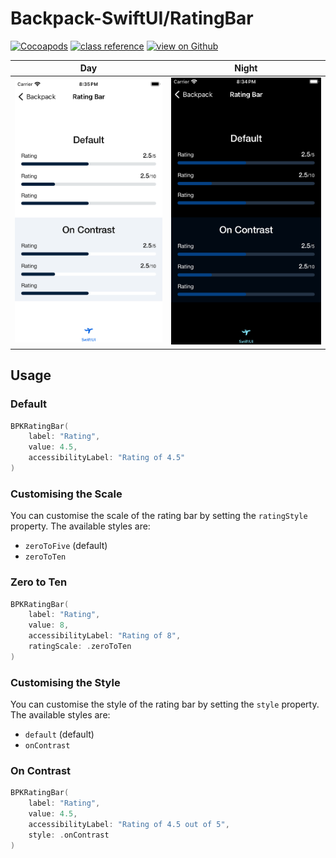 #  Backpack-SwiftUI/RatingBar

[![Cocoapods](https://img.shields.io/cocoapods/v/Backpack-SwiftUI.svg?style=flat)](hhttps://cocoapods.org/pods/Backpack-SwiftUI)
[![class reference](https://img.shields.io/badge/Class%20reference-iOS-blue)](https://backpack.github.io/ios/versions/latest/swiftui/Structs/BPKRatingBar.html)
[![view on Github](https://img.shields.io/badge/Source%20code-GitHub-lightgrey)](https://github.com/Skyscanner/backpack-ios/tree/main/Backpack-SwiftUI/RatingBar)

| Day | Night |
| --- | --- |
| <img src="https://raw.githubusercontent.com/Skyscanner/backpack-ios/main/screenshots/iPhone-swiftui_rating-bar___default_lm.png" alt="" width="375" /> |<img src="https://raw.githubusercontent.com/Skyscanner/backpack-ios/main/screenshots/iPhone-swiftui_rating-bar___default_dm.png" alt="" width="375" /> |

## Usage

### Default
    
```swift
BPKRatingBar(
    label: "Rating",
    value: 4.5,
    accessibilityLabel: "Rating of 4.5"
)
```

### Customising the Scale

You can customise the scale of the rating bar by setting the `ratingStyle` property. The available styles are:

- `zeroToFive` (default)
- `zeroToTen`

### Zero to Ten

```swift
BPKRatingBar(
    label: "Rating",
    value: 8,
    accessibilityLabel: "Rating of 8",
    ratingScale: .zeroToTen
)
```

### Customising the Style

You can customise the style of the rating bar by setting the `style` property. The available styles are:

- `default` (default)
- `onContrast`

### On Contrast

```swift
BPKRatingBar(
    label: "Rating",
    value: 4.5,
    accessibilityLabel: "Rating of 4.5 out of 5",
    style: .onContrast
)
```